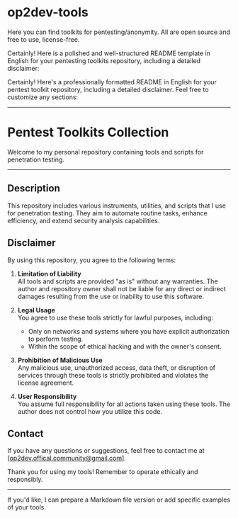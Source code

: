 # op2dev-tools
Here you can find toolkits for pentesting/anonymity. All are open source and free to use, license-free.

Certainly! Here is a polished and well-structured README template in English for your pentesting toolkits repository, including a detailed disclaimer:

Certainly! Here's a professionally formatted README in English for your pentest toolkit repository, including a detailed disclaimer. Feel free to customize any sections:

---

# Pentest Toolkits Collection

Welcome to my personal repository containing tools and scripts for penetration testing.

---

## Description

This repository includes various instruments, utilities, and scripts that I use for penetration testing. They aim to automate routine tasks, enhance efficiency, and extend security analysis capabilities.


## Disclaimer

By using this repository, you agree to the following terms:

1. **Limitation of Liability**  
   All tools and scripts are provided "as is" without any warranties. The author and repository owner shall not be liable for any direct or indirect damages resulting from the use or inability to use this software.

2. **Legal Usage**  
   You agree to use these tools strictly for lawful purposes, including:  
   - Only on networks and systems where you have explicit authorization to perform testing.  
   - Within the scope of ethical hacking and with the owner's consent.

3. **Prohibition of Malicious Use**  
   Any malicious use, unauthorized access, data theft, or disruption of services through these tools is strictly prohibited and violates the license agreement.

4. **User Responsibility**  
   You assume full responsibility for all actions taken using these tools. The author does not control how you utilize this code.



## Contact

If you have any questions or suggestions, feel free to contact me at [op2dev.offical.community@gmail.com].

Thank you for using my tools! Remember to operate ethically and responsibly.

---

If you'd like, I can prepare a Markdown file version or add specific examples of your tools.
